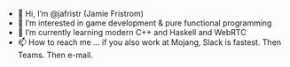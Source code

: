 - 👋 Hi, I’m @jafristr (Jamie Fristrom)
- 👀 I’m interested in game development & pure functional programming
- 🌱 I’m currently learning modern C++ and Haskell and WebRTC
- 📫 How to reach me ... if you also work at Mojang, Slack is fastest. Then Teams. Then e-mail.
